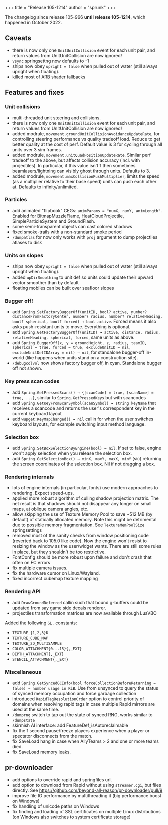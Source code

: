 +++
title = "Release 105-1214"
author = "sprunk"
+++

The changelog since release 105-966 **until release 105-1214**, which happened in October 2022.

## Caveats
* there is now only one `UnitUnitCollision` event for each unit pair, and return values from UnitUnitCollision are now ignored!
* `vsync` springsettng now defaults to -1
* ships now obey `upright = false` when pulled out of water (still always upright when floating).
* killed most of ARB shader fallbacks

## Features and fixes

### Unit collisions
* multi-threaded unit steering and collisions.
* there is now only one `UnitUnitCollision` event for each unit pair, and return values from UnitUnitCollision are now ignored!
* added modrule, `movement.groundUnitCollisionAvoidanceUpdateRate`, for controlling steering performance vs quality tradeoff load. Reduce to get better quality at the cost of perf. Default value is 3 for cycling through all units over 3 sim frames.
* added modrule, `movement.unitQuadPositionUpdateRate`. Similar perf tradeoff to the above, but affects collision accuracy (incl. with projectiles). In particular, if this value isn't 1 then sometimes beamlasers/lightning can visibly ghost through units. Defaults to 3.
* added modrule, `movement.maxCollisionPushMultiplier`, limits the speed (as a multiplier relative to their base speed) units can push each other at. Defaults to infinity/unlimited.

### Particles
* add animated "flipbook" CEGs: `animParams = "numX, numY, animLength"`. Enabled for BitmapMuzzleFlame, HeatCloudProjectile, SimpleParticleSystem and GroundFlash.
* some semi-transparent objects can cast colored shadows
* fixed smoke-trails with a non-standard smoke period
* `/dumpatlas` for now only works with `proj` argument to dump projectiles atlases to disk

### Units on slopes
* ships now obey `upright = false` when pulled out of water (still always upright when floating).
* added `upDirSmoothing` to unit def so units could update their upward vector smoother than by default
* floating mobiles can be built over seafloor slopes

### Bugger off!
* add `Spring.SetFactoryBuggerOff(unitID, bool? active, number? distanceFromFactoryCenter, number? radius, number? relativeHeading, bool? spherical, bool? forced) → bool active`. Forced means it also asks push-resistant units to move. Everything is optional.
* add `Spring.GetFactoryBuggerOff(unitID) → active, distance, radius, relativeHeading, spherical, forced`, same units as above.
* add `Spring.BuggerOff(x, y = groundHeight, z, radius, teamID, spherical = true, forced = true, excludeUnitID = nil, excludeUnitDefIDArray = nil) → nil`, for standalone bugger-off in-world (like happens when units stand on a construction site).
* `/debugcolvol` now shows factory bugger off, in cyan. Standalone bugger off not shown.

### Key press scan codes
* add `Spring.GetPressedScans() → {[scanCode] = true, [scanName] = true, ...}`, similar to `Spring.GetPressedKeys` but with scancodes
* add `Spring.GetKeyFromScanSymbol(scanSymbol) → string keyName` that receives a scancode and returns the user's correspondent key in the current keyboard layout
* add `wupget:KeyMapChanged() → nil` callin for when the user switches keyboard layouts, for example switching input method language.

### Selection box
* add `Spring.SetBoxSelectionByEngine(bool) → nil`. If set to false, engine won't apply selection when you release the selection box.
* add `Spring.GetSelectionBox() → minX, maxY, maxX, minY` (sic) returning the screen coordinates of the selection box. Nil if not dragging a box.

### Rendering internals
* lots of engine internals (in particular, fonts) use modern approaches to rendering. Expect speed-ups.
* applied more robust algorithm of culling shadow projection matrix. The net result is that shadows should not disappear any longer on small maps, at oblique camera angles, etc.
* allow skipping the use of Texture Memory Pool to save ~512 MB (by default) of statically allocated memory. Note this might be detrimental due to possible memory fragmentation. See `TextureMemPoolSize` springsettings
* removed most of the sanity checks from window positioning code (reverted back to 105.0 like code). Now the engine won't resist to resizing the window as the user/widget wants. There are still some rules in place, but they shouldn't be too restrictive.
* FontConfig should be more robust upon failure and don't crash that often on FC errors
* fix multiple camera issues.
* fix the hardware cursor on Linux/Wayland.
* fixed incorrect cubemap texture mapping

### Rendering API
* add `DrawGroundDeferred` callin such that bound g-buffers could be updated from say game side decals renderer.
* projectiles transformation matrices are now available through LuaVBO

Added the following `GL.` constants:
* `TEXTURE_{1,2,3}D`
* `TEXTURE_CUBE_MAP`
* `TEXTURE_2D_MULTISAMPLE`
* `COLOR_ATTACHMENT{0...15}{,_EXT}`
* `DEPTH_ATTACHMENT{,_EXT}`
* `STENCIL_ATTACHMENT{,_EXT}`

### Miscellaneous
* add `Spring.GetSyncedGCInfo(bool forceCollectionBeforeReturning = false) → number usage in KiB`. Use from unsynced to query the status of synced memory occupation and force garbage collection
* introduced `RapidTagResolutionOrder` option to control priority of domains when resolving rapid tags in case multiple Rapid mirrors are used at the same time.
* `/dumprng` switch to tap out the state of synced RNG, works similar to `/dumpstate`
* skirmish AI interface: add FeatureDef_isAutoreclaimable
* fix the 1 second pause/freeze players experience when a player or spectator disconnects from the match.
* fix SaveLoad hang in case when AllyTeams > 2 and one or more teams died.
* fix SaveLoad memory leaks.

## pr-downloader
* add options to override rapid and springfiles url.
* add option to download from Rapid without using `streamer.cgi`, but files directly. See https://github.com/beyond-all-reason/pr-downloader/pull/9
* improve file IO performance by multithreading it (big performance boost on Windows)
* fix handling of unicode paths on Windows
* fix finding and loading of SSL certificates on multiple Linux distributions (on Windows also switches to system certificate storage)

